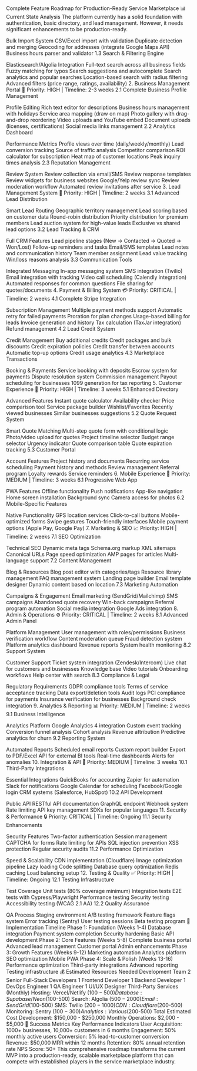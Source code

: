 Complete Feature Roadmap for Production-Ready Service Marketplace
📊 Current State Analysis
The platform currently has a solid foundation with authentication, basic directory, and lead management. However, it needs significant enhancements to be production-ready.



Bulk Import System
CSV/Excel import with validation
Duplicate detection and merging
Geocoding for addresses (integrate Google Maps API)
Business hours parser and validator
1.3 Search & Filtering Engine

Elasticsearch/Algolia Integration
Full-text search across all business fields
Fuzzy matching for typos
Search suggestions and autocomplete
Search analytics and popular searches
Location-based search with radius filtering
Advanced filters (price range, ratings, availability)
2. Business Management Portal 💼
Priority: HIGH | Timeline: 2-3 weeks
2.1 Complete Business Profile Management

Profile Editing
Rich text editor for descriptions
Business hours management with holidays
Service area mapping (draw on map)
Photo gallery with drag-and-drop reordering
Video uploads and YouTube embed
Document uploads (licenses, certifications)
Social media links management
2.2 Analytics Dashboard

Performance Metrics
Profile views over time (daily/weekly/monthly)
Lead conversion tracking
Source of traffic analysis
Competitor comparison
ROI calculator for subscription
Heat map of customer locations
Peak inquiry times analysis
2.3 Reputation Management

Review System
Review collection via email/SMS
Review response templates
Review widgets for business websites
Google/Yelp review sync
Review moderation workflow
Automated review invitations after service
3. Lead Management System 📧
Priority: HIGH | Timeline: 2 weeks
3.1 Advanced Lead Distribution

Smart Lead Routing
Geographic territory management
Lead scoring based on customer data
Round-robin distribution
Priority distribution for premium members
Lead auction system for high-value leads
Exclusive vs shared lead options
3.2 Lead Tracking & CRM

Full CRM Features
Lead pipeline stages (New → Contacted → Quoted → Won/Lost)
Follow-up reminders and tasks
Email/SMS templates
Lead notes and communication history
Team member assignment
Lead value tracking
Win/loss reasons analysis
3.3 Communication Tools

Integrated Messaging
In-app messaging system
SMS integration (Twilio)
Email integration with tracking
Video call scheduling (Calendly integration)
Automated responses for common questions
File sharing for quotes/documents
4. Payment & Billing System 💳
Priority: CRITICAL | Timeline: 2 weeks
4.1 Complete Stripe Integration

Subscription Management
Multiple payment methods support
Automatic retry for failed payments
Proration for plan changes
Usage-based billing for leads
Invoice generation and history
Tax calculation (TaxJar integration)
Refund management
4.2 Lead Credit System

Credit Management
Buy additional credits
Credit packages and bulk discounts
Credit expiration policies
Credit transfer between accounts
Automatic top-up options
Credit usage analytics
4.3 Marketplace Transactions

Booking & Payments
Service booking with deposits
Escrow system for payments
Dispute resolution system
Commission management
Payout scheduling for businesses
1099 generation for tax reporting
5. Customer Experience 🎯
Priority: HIGH | Timeline: 3 weeks
5.1 Enhanced Directory

Advanced Features
Instant quote calculator
Availability checker
Price comparison tool
Service package builder
Wishlist/Favorites
Recently viewed businesses
Similar businesses suggestions
5.2 Quote Request System

Smart Quote Matching
Multi-step quote form with conditional logic
Photo/video upload for quotes
Project timeline selector
Budget range selector
Urgency indicator
Quote comparison table
Quote expiration tracking
5.3 Customer Portal

Account Features
Project history and documents
Recurring service scheduling
Payment history and methods
Review management
Referral program
Loyalty rewards
Service reminders
6. Mobile Experience 📱
Priority: MEDIUM | Timeline: 3 weeks
6.1 Progressive Web App

PWA Features
Offline functionality
Push notifications
App-like navigation
Home screen installation
Background sync
Camera access for photos
6.2 Mobile-Specific Features

Native Functionality
GPS location services
Click-to-call buttons
Mobile-optimized forms
Swipe gestures
Touch-friendly interfaces
Mobile payment options (Apple Pay, Google Pay)
7. Marketing & SEO 📈
Priority: HIGH | Timeline: 2 weeks
7.1 SEO Optimization

Technical SEO
Dynamic meta tags
Schema.org markup
XML sitemaps
Canonical URLs
Page speed optimization
AMP pages for articles
Multi-language support
7.2 Content Management

Blog & Resources
Blog post editor with categories/tags
Resource library management
FAQ management system
Landing page builder
Email template designer
Dynamic content based on location
7.3 Marketing Automation

Campaigns & Engagement
Email marketing (SendGrid/Mailchimp)
SMS campaigns
Abandoned quote recovery
Win-back campaigns
Referral program automation
Social media integration
Google Ads integration
8. Admin & Operations ⚙️
Priority: CRITICAL | Timeline: 2 weeks
8.1 Advanced Admin Panel

Platform Management
User management with roles/permissions
Business verification workflow
Content moderation queue
Fraud detection system
Platform analytics dashboard
Revenue reports
System health monitoring
8.2 Support System

Customer Support
Ticket system integration (Zendesk/Intercom)
Live chat for customers and businesses
Knowledge base
Video tutorials
Onboarding workflows
Help center with search
8.3 Compliance & Legal

Regulatory Requirements
GDPR compliance tools
Terms of service acceptance tracking
Data export/deletion tools
Audit logs
PCI compliance for payments
Insurance verification for businesses
Background check integration
9. Analytics & Reporting 📊
Priority: MEDIUM | Timeline: 2 weeks
9.1 Business Intelligence

Analytics Platform
Google Analytics 4 integration
Custom event tracking
Conversion funnel analysis
Cohort analysis
Revenue attribution
Predictive analytics for churn
9.2 Reporting System

Automated Reports
Scheduled email reports
Custom report builder
Export to PDF/Excel
API for external BI tools
Real-time dashboards
Alerts for anomalies
10. Integration & API 🔌
Priority: MEDIUM | Timeline: 3 weeks
10.1 Third-Party Integrations

Essential Integrations
QuickBooks for accounting
Zapier for automation
Slack for notifications
Google Calendar for scheduling
Facebook/Google login
CRM systems (Salesforce, HubSpot)
10.2 API Development

Public API
RESTful API documentation
GraphQL endpoint
Webhook system
Rate limiting
API key management
SDKs for popular languages
11. Security & Performance 🔒
Priority: CRITICAL | Timeline: Ongoing
11.1 Security Enhancements

Security Features
Two-factor authentication
Session management
CAPTCHA for forms
Rate limiting for APIs
SQL injection prevention
XSS protection
Regular security audits
11.2 Performance Optimization

Speed & Scalability
CDN implementation (Cloudflare)
Image optimization pipeline
Lazy loading
Code splitting
Database query optimization
Redis caching
Load balancing setup
12. Testing & Quality ✅
Priority: HIGH | Timeline: Ongoing
12.1 Testing Infrastructure

Test Coverage
Unit tests (80% coverage minimum)
Integration tests
E2E tests with Cypress/Playwright
Performance testing
Security testing
Accessibility testing (WCAG 2.1 AA)
12.2 Quality Assurance

QA Process
Staging environment
A/B testing framework
Feature flags system
Error tracking (Sentry)
User testing sessions
Beta testing program
📅 Implementation Timeline
Phase 1: Foundation (Weeks 1-4)
Database integration
Payment system completion
Security hardening
Basic API development
Phase 2: Core Features (Weeks 5-8)
Complete business portal
Advanced lead management
Customer portal
Admin enhancements
Phase 3: Growth Features (Weeks 9-12)
Marketing automation
Analytics platform
SEO optimization
Mobile PWA
Phase 4: Scale & Polish (Weeks 13-16)
Performance optimization
Third-party integrations
Advanced reporting
Testing infrastructure
💰 Estimated Resources Needed
Development Team
2 Senior Full-Stack Developers
1 Frontend Developer
1 Backend Developer
1 DevOps Engineer
1 QA Engineer
1 UI/UX Designer
Third-Party Services (Monthly)
Hosting: Vercel/Netlify ($100-500)
Database: Supabase/Neon ($100-500)
Search: Algolia ($500-2000)
Email: SendGrid ($100-500)
SMS: Twilio ($200-1000)
CDN: Cloudflare ($200-500)
Monitoring: Sentry ($100-300)
Analytics: Various ($200-500)
Total Estimated Cost
Development: $150,000 - $250,000
Monthly Operations: $2,000 - $5,000
🎯 Success Metrics
Key Performance Indicators
User Acquisition: 1000+ businesses, 10,000+ customers in 6 months
Engagement: 50% monthly active users
Conversion: 5% lead-to-customer conversion
Revenue: $50,000 MRR within 12 months
Retention: 80% annual retention rate
NPS Score: 50+
This comprehensive roadmap transforms the current MVP into a production-ready, scalable marketplace platform that can compete with established players in the service marketplace industry.